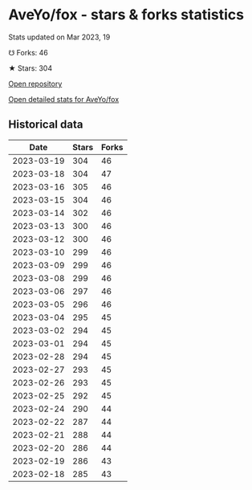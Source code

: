 # AveYo/fox - stars & forks statistics

Stats updated on Mar 2023, 19

☋ Forks: 46

★ Stars: 304

[Open repository](https://github.com/AveYo/fox)

[Open detailed stats for AveYo/fox](https://reviewgithub.com/rep/AveYo/fox)

## Historical data
| Date | Stars | Forks |
|------|-------|-------|
| 2023-03-19 | 304 | 46 | 
| 2023-03-18 | 304 | 47 | 
| 2023-03-16 | 305 | 46 | 
| 2023-03-15 | 304 | 46 | 
| 2023-03-14 | 302 | 46 | 
| 2023-03-13 | 300 | 46 | 
| 2023-03-12 | 300 | 46 | 
| 2023-03-10 | 299 | 46 | 
| 2023-03-09 | 299 | 46 | 
| 2023-03-08 | 299 | 46 | 
| 2023-03-06 | 297 | 46 | 
| 2023-03-05 | 296 | 46 | 
| 2023-03-04 | 295 | 45 | 
| 2023-03-02 | 294 | 45 | 
| 2023-03-01 | 294 | 45 | 
| 2023-02-28 | 294 | 45 | 
| 2023-02-27 | 293 | 45 | 
| 2023-02-26 | 293 | 45 | 
| 2023-02-25 | 292 | 45 | 
| 2023-02-24 | 290 | 44 | 
| 2023-02-22 | 287 | 44 | 
| 2023-02-21 | 288 | 44 | 
| 2023-02-20 | 286 | 44 | 
| 2023-02-19 | 286 | 43 | 
| 2023-02-18 | 285 | 43 | 

